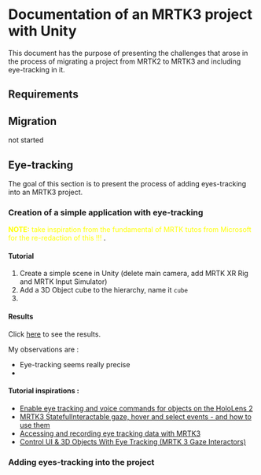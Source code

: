 # Documentation of an MRTK3 project with Unity
This document has the purpose of presenting the challenges that arose in the process of migrating a project from MRTK2 to MRTK3 and including eye-tracking in it. 

## Requirements  

## Migration

not started

## Eye-tracking

The goal of this section is to present the process of adding eyes-tracking into an MRTK3 project.

### Creation of a simple application with eye-tracking 

<span style="color:yellow"> **NOTE:** take inspiration from the fundamental of MRTK tutos from Microsoft for the re-redaction of this !!! </span>.

#### Tutorial

1. Create a simple scene in Unity (delete main camera, add MRTK XR Rig and MRTK Input Simulator)
2. Add a 3D Object cube to the hierarchy, name it `cube`
3. 


#### Results
Click [here](https://drive.google.com/file/d/1gj9TqAYwyKLSlId5dA5nQem9XaWhd1pa/view) to see the results.

My observations are  :

- Eye-tracking seems really precise
- 

#### Tutorial inspirations :
- [Enable eye tracking and voice commands for objects on the HoloLens 2](https://learn.microsoft.com/en-us/training/modules/use-eye-tracking-voice-commands/6-3-exercise-eye-tracking)
- [MRTK3 StatefulInteractable gaze, hover and select events - and how to use them ](https://localjoost.github.io/MRTK3-StatefulInteractable-gaze,-hover-and-select-events-and-how-to-use-them/)
- [Accessing and recording eye tracking data with MRTK3 ](https://localjoost.github.io/Accessing-and-recording-eye-tracking-data-with-MRTK3//)
- [Control UI & 3D Objects With Eye Tracking (MRTK 3 Gaze Interactors) ](https://www.youtube.com/watch?v=gWFOw_yb9vY)


### Adding eyes-tracking into the project

